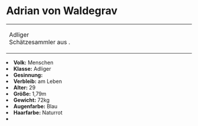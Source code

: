 # Adrian von Waldegrav

<table>
<tr><td>
<p>
Adliger Schätzesammler aus <a href="Solitude-Snowfields.md" anchor="nordholm"></a>.
</p>

</td><td width="300">
<!-- Edit here -->
<img src="adrian.png" alt="" />
</td></tr>
</table>

<procedure title="Allgemeine Informationen">
<list columns="3">
<li><b>Volk:</b> Menschen</li>
<li><b>Klasse:</b> Adliger</li>
<li><b>Gesinnung:</b></li>
<li><b>Verbleib:</b> am Leben</li>
</list>
</procedure>

<procedure title="Aussehen">
<list columns="3">
<li><b>Alter:</b> 29</li>
<li><b>Größe:</b> 1,79m</li>
<li><b>Gewicht:</b> 72kg</li>
<li><b>Augenfarbe:</b> Blau</li>
<li><b>Haarfarbe:</b> Naturrot</li>
</list>
</procedure>

<procedure title="Beziehungen">
<list columns="3">
<li></li>
</list>
</procedure>

<!--
## Notizen

- **Ziele:** 
- **Geheimnisse:** 
-->